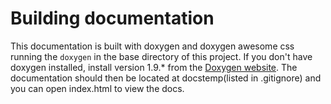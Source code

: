 # Building documentation

This documentation is built with doxygen and doxygen awesome css running the `doxygen` in the base directory of this project. If you don't have doxygen installed, install version 1.9.\* from the [Doxygen website](https://www.doxygen.nl/manual/install.html). The documentation should then be located at docstemp(listed in .gitignore) and you can open index.html to view the docs.

